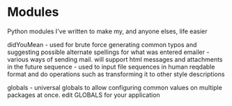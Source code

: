 Modules
=======

Python modules I've written to make my, and anyone elses, life easier

didYouMean - used for brute force generating common typos and
        suggesting possible alternate spellings for what was entered
emailer - various ways of sending mail. will support html
        messages and attachments in the future
sequence - used to input file sequences in human reqdable format and do
        operations such as transforming it to other style descriptions

globals - universal globals to allow configuring common values on
        multiple packages at once.  edit GLOBALS for your application
